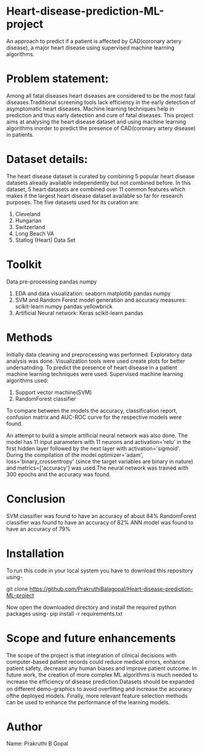 # Heart-disease-prediction-ML-project
An approach to predict if a patient is affected by CAD(coronary artery disease), a major heart disease using supervised machine learning algorithms.
# Problem statement:
Among all fatal diseases heart diseases are considered to be the most fatal diseases.Traditional screening tools lack efficiency in the early detection of asymptomatic heart diseases. Machine learning techniques help in prediction and thus early detection and cure of fatal diseases.
This project aims at analysing the heart disease dataset and using machine learning algorithms inorder to predict the presence of CAD(coronary artery disease) in patients.
# Dataset details:
The heart disease dataset is curated by combining 5 popular heart disease datasets already available independently but not combined before. In this dataset, 5 heart datasets are combined over 11 common features which makes it the largest heart disease dataset available so far for research purposes. The five datasets used for its curation are:

1. Cleveland
2. Hungarian
3. Switzerland
4. Long Beach VA
5. Statlog (Heart) Data Set
# Toolkit
Data pre-processing
pandas
numpy
1) EDA and data visualization:
seaborn
matplotlib
pandas
numpy
2) SVM and Random Forest model generation and accuracy measures:
scikit-learn
numpy
pandas
yellowbrick
3) Artificial Neural network:
Keras
scikit-learn
pandas
# Methods
Initially data cleaning and preprocessing was performed. Exploratory data analysis was done. Visualization tools were used create plots for better undersatnding. 
To predict the presence of heart disease in a patient machine learning techniques were used.
Supervised machine learning algorithms used:
1. Support vector machine(SVM)
2. RandomForest classifier

To compare between the models the accuracy, classification report, confusion matrix and AUC-ROC curve for the respective models were found.

An attempt to build a simple artificial neural network was also done.
The model has 11 input parameters with 11 neurons and activation='relu' in the first hidden layer followed by the next layer with activation='sigmoid'.
During the compilation of the model optimizer='adam', loss='binary_crossentropy' (since the target variables are binary in nature) and metrics=['accuracy'] was used.The neural network was trained with 300 epochs and the accuracy was found.
# Conclusion 
SVM classifier was found to have an accuracy of about 84%
RandomForest classifier was found to have an accuracy of 82%
ANN model was found to have an accuracy of 79%
# Installation
To run this code in your local system you have to download this repository using-

git clone https://github.com/PrakruthiBalagopal/Heart-disease-prediction-ML-project

Now open the downloaded directory and install the required python packages using-
pip install -r requirements.txt
# Scope and future enhancements
The scope of the project is that integration of clinical decisions with computer-based patient records could reduce medical errors, enhance patient safety, decrease any human biases and improve patient outcome. 
In future work, the creation of more complex ML algorithms is much needed to increase the efﬁciency of disease prediction.Datasets should be expanded on different demo-graphics to avoid overﬁtting and increase the accuracy ofthe deployed models. Finally, more relevant feature selection methods can be used to enhance the performance of the learning models.
# Author
Name: Prakruthi B Gopal




